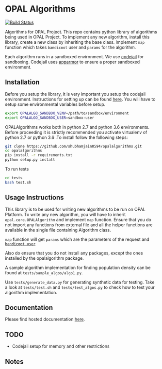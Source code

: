 # OPAL Algorithms

[![Build Status](https://travis-ci.org/OPAL-Project/opalalgorithms.svg?branch=master)](https://travis-ci.org/shubhamjain0594/opalalgorithms)

Algorithms for OPAL Project. This repo contains python library of algorithms being used in OPAL Project. To implement any new algorithm, install this library, create a new class by inheriting the base class. Implement `map` function which takes `bandicoot` user and `params` for the algorithm.

Each algorithm runs in a sandboxed environment. We use [codejail](https://github.com/edx/codejail) for sandboxing. Codejail uses [apparmor](https://wiki.ubuntu.com/AppArmor) to ensure a proper sandboxed environment.

## Installation

Before you setup the library, it is very important you setup the codejail environment. Instructions for setting up can be found [here](https://github.com/edx/codejail). You will have to setup some environmental variables before setup.

```bash
export OPALALGO_SANDBOX_VENV=/path/to/sandbox/environment
export OPALALGO_SANDBOX_USER=sandbox-user
```

OPALAlgorithms works both in python 2.7 and python 3.6 environments. Before proceeding it is strictly recommended you activate virtualenv of python 2.7 or python 3.6 .To install follow the following steps:

```bash
git clone https://github.com/shubhamjain0594/opalalgorithms.git
cd opalalgorithms
pip install -r requirements.txt
python setup.py install
```

To run tests

```bash
cd tests
bash test.sh
```

## Usage Instructions

This library is to be used for writing new algorithms to be run on OPAL Platform. To write any new algorithm, you will have to inherit `opal.core.OPALAlgorithm` and implement `map` function. Ensure that you do not import any functions from external file and all the helper functions are available in the single file containing Algorithm class.

`map` function will get `params` which are the parameters of the request and [`bandicoot_user`](http://bandicoot.mit.edu/docs/reference/generated/bandicoot.User.html#bandicoot.User)

Also do ensure that you do not install any packages, except the ones installed by the opalalgorithm package.

A sample algorithm implementation for finding population density can be found at `tests/sample_algos/algo1.py`.

Use `tests/generate_data.py` for generating synthetic data for testing. Take a look at `tests/test.sh` and `tests/test_algos.py` to check how to test your algorithm implementation.

## Documentation

Please find hosted documentation [here](http://opalalgorithms.readthedocs.io/en/latest/index.html).

## TODO

- Codejail setup for memory and other restrictions

## Notes
